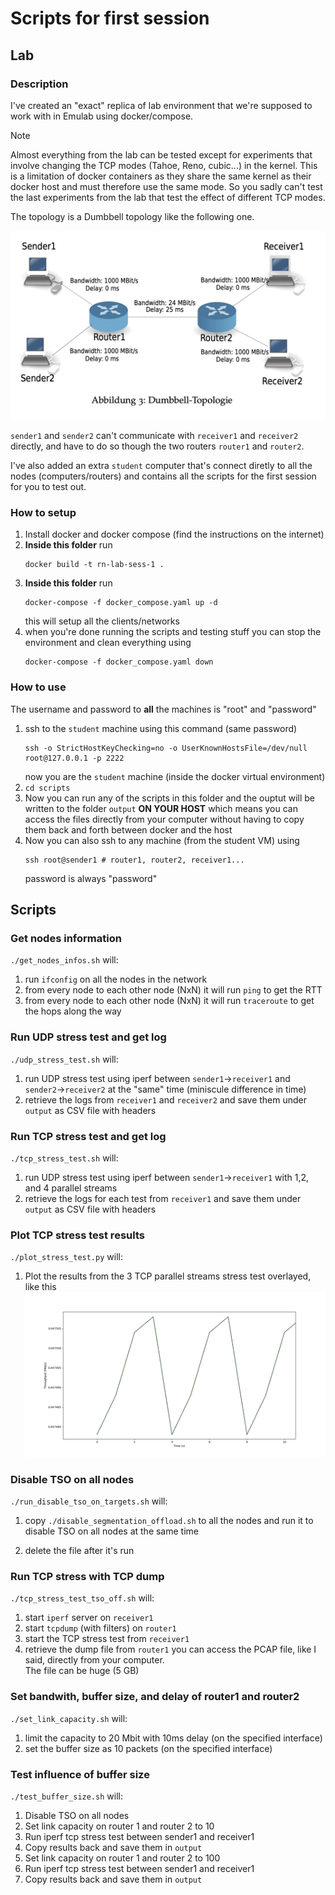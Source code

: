 # Scripts for first session

## Lab
### Description
I've created an "exact" replica of lab environment that we're supposed to work with in Emulab using docker/compose.

> [!NOTE]
> Almost everything from the lab can be tested except for experiments that involve changing the TCP modes (Tahoe, Reno, cubic...) in the kernel.
This is a limitation of docker containers as they share the same kernel as their docker host and must therefore use the same mode.
So you sadly can't test the last experiments from the lab that test the effect of different TCP modes.

The topology is a Dumbbell topology like the following one.

![topology](./topology.png)

`sender1` and `sender2` can't communicate with `receiver1` and `receiver2` directly, and have to do so though the two routers `router1` and `router2`.

I've also added an extra `student` computer that's connect diretly to all the nodes (computers/routers) and contains all the scripts for the first session for you to test out.

### How to setup
1. Install docker and docker compose (find the instructions on the internet)
2. **Inside this folder** run
    ```shell
    docker build -t rn-lab-sess-1 .
    ```
3. **Inside this folder** run
    ```shell
    docker-compose -f docker_compose.yaml up -d
    ```
    this will setup all the clients/networks
4. when you're done running the scripts and testing stuff you can stop the environment and clean everything using
    ```shell
    docker-compose -f docker_compose.yaml down
    ```

### How to use
The username and password to **all** the machines is "root" and "password"
1. ssh to the `student` machine using this command (same password)
    ```shell
    ssh -o StrictHostKeyChecking=no -o UserKnownHostsFile=/dev/null root@127.0.0.1 -p 2222
    ```
    now you are the `student` machine (inside the docker virtual environment)
2. `cd scripts`
3. Now you can run any of the scripts in this folder and the ouptut will be written to the folder `output` **ON YOUR HOST** which means you can access the files directly from your computer without having to copy them back and forth between docker and the host
4. Now you can also ssh to any machine (from the student VM) using
    ```shell
    ssh root@sender1 # router1, router2, receiver1...
    ```
    password is always "password"

## Scripts
### Get nodes information
`./get_nodes_infos.sh` will:
1. run `ifconfig` on all the nodes in the network
2. from every node to each other node (NxN) it will run `ping` to get the RTT
3. from every node to each other node (NxN) it will run `traceroute` to get the hops along the way

### Run UDP stress test and get log
`./udp_stress_test.sh` will:
1. run UDP stress test using iperf between `sender1`->`receiver1` and `sender2`->`receiver2` at the "same" time (miniscule difference in time)
2. retrieve the logs from `receiver1` and `receiver2` and save them under `output` as CSV file with headers

### Run TCP stress test and get log
`./tcp_stress_test.sh` will:
1. run UDP stress test using iperf between `sender1`->`receiver1` with 1,2, and 4 parallel streams
2. retrieve the logs for each test from `receiver1` and save them under `output` as CSV file with headers

### Plot TCP stress test results
`./plot_stress_test.py` will:
1. Plot the results from the 3 TCP parallel streams stress test overlayed, like this
![plot](./output/Figure_1.png)

### Disable TSO on all nodes
`./run_disable_tso_on_targets.sh` will:

1. copy `./disable_segmentation_offload.sh` to all the nodes and run it to disable TSO on all nodes at the same time

2. delete the file after it's run


### Run TCP stress with TCP dump

`./tcp_stress_test_tso_off.sh` will:
1. start `iperf` server on `receiver1`
2. start `tcpdump` (with filters) on `router1`
3. start the TCP stress test from `receiver1`
4. retrieve the dump file from `router1`
you can access the PCAP file, like I said, directly from your computer.\
The file can be huge (5 GB)

### Set bandwith, buffer size, and delay of router1 and router2
`./set_link_capacity.sh` will:
1. limit the capacity to 20 Mbit with 10ms delay (on the specified interface)
2. set the buffer size as 10 packets (on the specified interface)

### Test influence of buffer size

`./test_buffer_size.sh` will:
1. Disable TSO on all nodes
2. Set link capacity on router 1 and router 2 to 10
3. Run iperf tcp stress test between sender1 and receiver1
4. Copy results back and save them in `output`
5. Set link capacity on router 1 and router 2 to 100
6. Run iperf tcp stress test between sender1 and receiver1
7. Copy results back and save them in `output`

